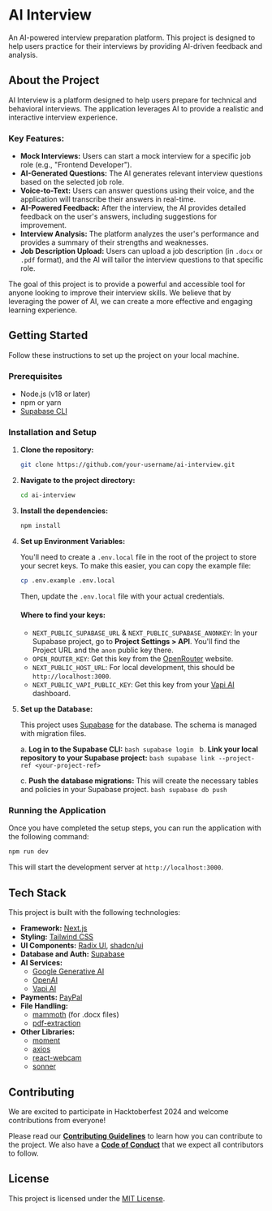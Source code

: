 # AI Interview

An AI-powered interview preparation platform. This project is designed to help users practice for their interviews by providing AI-driven feedback and analysis.

## About the Project

AI Interview is a platform designed to help users prepare for technical and behavioral interviews. The application leverages AI to provide a realistic and interactive interview experience.

### Key Features:

*   **Mock Interviews:** Users can start a mock interview for a specific job role (e.g., "Frontend Developer").
*   **AI-Generated Questions:** The AI generates relevant interview questions based on the selected job role.
*   **Voice-to-Text:** Users can answer questions using their voice, and the application will transcribe their answers in real-time.
*   **AI-Powered Feedback:** After the interview, the AI provides detailed feedback on the user's answers, including suggestions for improvement.
*   **Interview Analysis:** The platform analyzes the user's performance and provides a summary of their strengths and weaknesses.
*   **Job Description Upload:** Users can upload a job description (in `.docx` or `.pdf` format), and the AI will tailor the interview questions to that specific role.

The goal of this project is to provide a powerful and accessible tool for anyone looking to improve their interview skills. We believe that by leveraging the power of AI, we can create a more effective and engaging learning experience.

## Getting Started

Follow these instructions to set up the project on your local machine.

### Prerequisites

-   Node.js (v18 or later)
-   npm or yarn
-   [Supabase CLI](https://supabase.com/docs/guides/cli)

### Installation and Setup

1.  **Clone the repository:**
    ```bash
    git clone https://github.com/your-username/ai-interview.git
    ```
2.  **Navigate to the project directory:**
    ```bash
    cd ai-interview
    ```
3.  **Install the dependencies:**
    ```bash
    npm install
    ```
4.  **Set up Environment Variables:**

    You'll need to create a `.env.local` file in the root of the project to store your secret keys. To make this easier, you can copy the example file:

    ```bash
    cp .env.example .env.local
    ```

    Then, update the `.env.local` file with your actual credentials.

    #### Where to find your keys:

    *   `NEXT_PUBLIC_SUPABASE_URL` & `NEXT_PUBLIC_SUPABASE_ANONKEY`: In your Supabase project, go to **Project Settings > API**. You'll find the Project URL and the `anon` public key there.
    *   `OPEN_ROUTER_KEY`: Get this key from the [OpenRouter](https://openrouter.ai/keys) website.
    *   `NEXT_PUBLIC_HOST_URL`: For local development, this should be `http://localhost:3000`.
    *   `NEXT_PUBLIC_VAPI_PUBLIC_KEY`: Get this key from your [Vapi AI](https://vapi.ai/) dashboard.

5.  **Set up the Database:**

    This project uses [Supabase](https://supabase.io/) for the database. The schema is managed with migration files.

    a.  **Log in to the Supabase CLI:**
        ```bash
        supabase login
        ```
    b.  **Link your local repository to your Supabase project:**
        ```bash
        supabase link --project-ref <your-project-ref>
        ```
       

    c.  **Push the database migrations:** This will create the necessary tables and policies in your Supabase project.
        ```bash
        supabase db push
        ```

### Running the Application

Once you have completed the setup steps, you can run the application with the following command:

```bash
npm run dev
```

This will start the development server at `http://localhost:3000`.

## Tech Stack

This project is built with the following technologies:

-   **Framework:** [Next.js](https://nextjs.org/)
-   **Styling:** [Tailwind CSS](https://tailwindcss.com/)
-   **UI Components:** [Radix UI](https://www.radix-ui.com/), [shadcn/ui](https://ui.shadcn.com/)
-   **Database and Auth:** [Supabase](https://supabase.io/)
-   **AI Services:**
    -   [Google Generative AI](https://ai.google.dev/)
    -   [OpenAI](https://openai.com/)
    -   [Vapi AI](https://vapi.ai/)
-   **Payments:** [PayPal](https://www.paypal.com/)
-   **File Handling:**
    -   [mammoth](https://github.com/mwilliamson/mammoth.js) (for .docx files)
    -   [pdf-extraction](https://www.npmjs.com/package/pdf-extraction)
-   **Other Libraries:**
    -   [moment](https://momentjs.com/)
    -   [axios](https://axios-http.com/)
    -   [react-webcam](https://www.npmjs.com/package/react-webcam)
    -   [sonner](https://sonner.emilkowal.ski/)

## Contributing

We are excited to participate in Hacktoberfest 2024 and welcome contributions from everyone!

Please read our [**Contributing Guidelines**](CONTRIBUTING.md) to learn how you can contribute to the project. We also have a [**Code of Conduct**](CODE_OF_CONDUCT.md) that we expect all contributors to follow.

## License

This project is licensed under the [MIT License](LICENSE).

